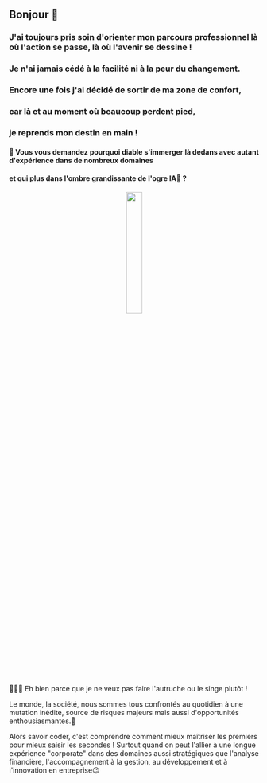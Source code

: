 ## Bonjour  👋
### J'ai toujours pris soin d'orienter mon parcours professionnel là où l'action se passe, là où l'avenir se dessine !
### Je n'ai jamais cédé à la facilité ni à la peur du changement.
### Encore une fois j'ai décidé de sortir de ma zone de confort,
### car là et au moment où beaucoup perdent pied,
### je reprends mon destin en main !

#### 🤔 Vous vous demandez pourquoi diable s'immerger là dedans avec autant d'expérience dans de nombreux domaines
#### et qui plus dans l'ombre grandissante de l'ogre IA👹  ?
<p align="center">
  <img align=center width="25%" src="https://media.giphy.com/media/v1.Y2lkPTc5MGI3NjExcnMzemJ3dHh0YWlnaW8xMTN5MXl5cG9jM3pmbG0wdTRidHF0YmJyMSZlcD12MV9pbnRlcm5hbF9naWZfYnlfaWQmY3Q9Zw/xT9IgzoKnwFNmISR8I/giphy.gif"/>
</p>
🙈🙉🙊 Eh bien parce que je ne veux pas faire l'autruche ou le singe plutôt !

Le monde, la société, nous sommes tous confrontés au quotidien à une mutation inédite,
source de risques majeurs mais aussi d'opportunités enthousiasmantes.🚀

Alors savoir coder, c'est comprendre comment mieux maîtriser les premiers pour mieux saisir les secondes !
Surtout quand on peut l'allier à une longue expérience "corporate" dans des domaines aussi stratégiques
que l'analyse financière, l'accompagnement à la gestion, au développement et à l'innovation en entreprise😉

<!--
**manhame/manhame** is a ✨ _special_ ✨ repository because its `README.md` (this file) appears on your GitHub profile.

Here are some ideas to get you started:

- 🔭 I’m currently working on ...
- 🌱 I’m currently learning ...
- 👯 I’m looking to collaborate on ...
- 🤔 I’m looking for help with ...
- 💬 Ask me about ...
- 📫 How to reach me: ...
- 😄 Pronouns: ...
- ⚡ Fun fact: ...
-->
